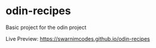 # odin-recipes
Basic project for the odin project

Live Preview: https://swarnimcodes.github.io/odin-recipes